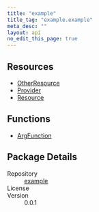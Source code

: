 ```yaml
---
title: "example"
title_tag: "example.example"
meta_desc: ""
layout: api
no_edit_this_page: true
---
```


<!-- WARNING: this file was generated by test. -->
<!-- Do not edit by hand unless you're certain you know what you are doing! -->



<h2 id="resources">Resources</h2>
<ul class="api">
    <li><a href="otherresource/" title="OtherResource">OtherResource</a></li>
    <li><a href="provider/" title="Provider">Provider</a></li>
    <li><a href="resource/" title="Resource">Resource</a></li>
</ul>

<h2 id="functions">Functions</h2>
<ul class="api">
    <li><a href="argfunction/" title="ArgFunction">ArgFunction</a></li>
</ul>

<h2 id="package-details">Package Details</h2>
<dl class="package-details">
	<dt>Repository</dt>
	<dd><a href="">example </a></dd>
	<dt>License</dt>
	<dd></dd>
	<dt>Version</dt>
	<dd>0.0.1</dd>
</dl>

